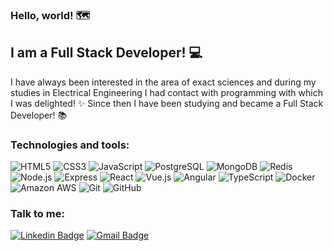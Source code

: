 ### Hello, world! 🗺️

## I am a Full Stack Developer! 💻

I have always been interested in the area of exact sciences and during my studies in Electrical Engineering I had contact with programming with which I was delighted! ✨
Since then I have been studying and became a Full Stack Developer! 📚

### Technologies and tools:
![HTML5](https://img.shields.io/badge/-HTML5-E34F26?style=flat-square&logo=html5&logoColor=white)
![CSS3](https://img.shields.io/badge/-CSS3-1572B6?style=flat-square&logo=css3)
![JavaScript](https://img.shields.io/badge/-JavaScript-black?style=flat-square&logo=javascript)
![PostgreSQL](https://img.shields.io/badge/-PostgreSQL-green?style=flat-square&logo=postgresql)
![MongoDB](https://img.shields.io/badge/-MongoDB-black?style=flat-square&logo=mongodb)
![Redis](https://img.shields.io/badge/-Redis-black?style=flat-square&logo=Redis)
![Node.js](https://img.shields.io/badge/-Node.js-black?style=flat-square&logo=Node.js)
![Express](https://img.shields.io/badge/-Express-black?style=flat-square&logo=Express&logoColor=white)
![React](https://img.shields.io/badge/-React-black?style=flat-square&logo=react)
![Vue.js](https://img.shields.io/badge/-Vue.js-black?style=flat-square&logo=Vue.js)
![Angular](https://img.shields.io/badge/-Angular-1976D2?style=flat-square&logo=Angular&logoColor=DD0031)
![TypeScript](https://img.shields.io/badge/-TypeScript-yellow?style=flat-square&logo=typescript)
![Docker](https://img.shields.io/badge/-Docker-black?style=flat-square&logo=docker)
![Amazon AWS](https://img.shields.io/badge/Amazon%20AWS-232F3E?style=flat-square&logo=amazon-aws)
![Git](https://img.shields.io/badge/-Git-black?style=flat-square&logo=git)
![GitHub](https://img.shields.io/badge/-GitHub-181717?style=flat-square&logo=github)


### Talk to me:
[![Linkedin Badge](https://img.shields.io/badge/-renatosv-blue?style=flat&logo=Linkedin&logoColor=white&link=https://www.linkedin.com/in/renatosv/)](https://www.linkedin.com/in/renatosv/)
[![Gmail Badge](https://img.shields.io/badge/-verkylen@gmail.com-c14438?style=flat&logo=Gmail&logoColor=white&link=mailto:verkylen@gmail.com)](mailto:verkylen@gmail.com)

